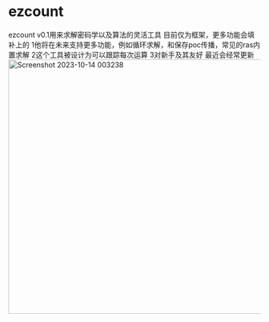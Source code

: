 # ezcount
ezcount v0.1用来求解密码学以及算法的灵活工具
目前仅为框架，更多功能会填补上的
1他将在未来支持更多功能，例如循环求解，和保存poc传播，常见的ras内置求解
2这个工具被设计为可以跟踪每次运算
3对新手及其友好
最近会经常更新
<img width="508" alt="Screenshot 2023-10-14 003238" src="https://github.com/fsaza/ezcount/assets/90552883/9868dd04-5b32-4123-a2b6-5f9a824da55e">
